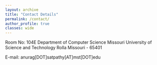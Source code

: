 ```yaml
---
layout: archive
title: "Contact Details"
permalink: /contact/
author_profile: true
classes: wide
---
```


Room No: 104E
Department of Computer Science
Missouri University of Science and Technology Rolla
Missouri - 65401

E-mail: anurag[DOT]satpathy[AT]mst[DOT]edu